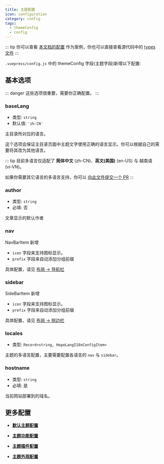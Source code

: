 ```yaml
---
title: 主题配置
icon: configuration
category: config
tags:
  - themeConfig
  - config
---
```


::: tip
你可以查看 [本文档的配置][docs-config] 作为案例，你也可以直接查看源代码中的 [types 文件](https://github.com/Mister-Hope/vuepress-theme-hope/blob/master/packages/theme/types/hopeConfig.d.ts)
:::

`.vuepress/config.js` 中的 themeConfig 字段(主题字段)新增以下配置:

## 基本选项

::: danger
这些选项很重要，需要你正确配置。
:::

### baseLang

- 类型: `string`
- 默认值: `'zh-CN'`

主目录所对应的语言。

这个选项会保证主目录页面中主题文字使用正确的语言显示。你可以根据自己的需要将其改为其他语言。

::: tip
目前多语言仅适配了 **简体中文** (zh-CN)、**英文(美国)** (en-US) 与 越南语 (vi-VN)。

如果你需要其它语言的多语言支持，你可以 [向此文件提交一个 PR](https://github.com/Mister-Hope/vuepress-theme-hope/blob/master/packages/shared-utils/lib/i18n/config.ts)
:::

### author

- 类型: `string`
- 必填: 否

文章显示的默认作者

### nav <MyBadge text="改进" type="warn" />

NavBarItem 新增

- `icon` 字段来支持图标显示。
- `prefix` 字段来自动添加分组前缀

具体配置，请见 [布局 → 导航栏](../guide/layout/navbar.md)

### sidebar <MyBadge text="改进" type="warn" />

SideBarItem 新增

- `icon` 字段来支持图标显示。
- `prefix` 字段来自动添加分组前缀

具体配置，请见 [布局 → 侧边栏](../guide/layout/sidebar.md)

### locales

- 类型: `Record<string, HopeLangI18nConfigItem>`

主题的多语言配置，主要需要配置各语言的 `nav` 与 `sidebar`。

### hostname

- 类型: `string`
- 必填: 是

当前网站部署到的域名。

## 更多配置

- [**默认主题配置**](default.md)

- [**主题功能配置**](feature.md)

- [**主题插件配置**](plugin.md)

- [**主题外观配置**](apperance.md)

[docs-config]: https://github.com/Mister-Hope/vuepress-theme-hope/blob/master/docs/theme/src/.vuepress/config.js

